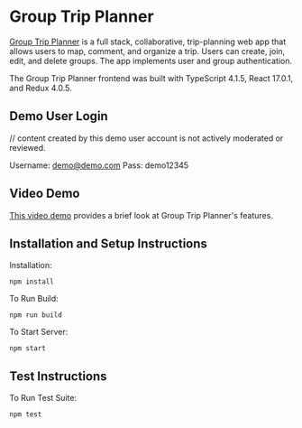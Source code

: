 # Group Trip Planner

[Group Trip Planner](https://prototypetripplanner.web.app) is a full stack, collaborative, trip-planning web app that allows users to map, comment, and organize a trip. Users can create, join, edit, and delete groups. The app implements user and group authentication.

The Group Trip Planner frontend was built with TypeScript 4.1.5, React 17.0.1, and Redux 4.0.5.

## Demo User Login

// content created by this demo user account is not actively moderated or reviewed.

Username: demo@demo.com
Pass: demo12345

## Video Demo

[This video demo](https://youtube.com/watch?v=IYfwnjsngSc) provides a brief look at Group Trip Planner's features.

## Installation and Setup Instructions

Installation:

`npm install`

To Run Build:

`npm run build`

To Start Server:

`npm start`

## Test Instructions

To Run Test Suite:

`npm test`
